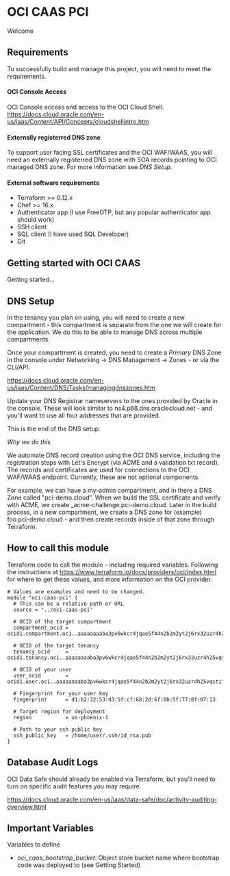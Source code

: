# OCI CAAS PCI
Welcome

## Requirements
To successfully build and manage this project, you will need to meet the requirements.

#### OCI Console Access
OCI Console access and access to the OCI Cloud Shell. https://docs.cloud.oracle.com/en-us/iaas/Content/API/Concepts/cloudshellintro.htm

#### Externally registerred DNS zone
To support user facing SSL certificates and the OCI WAF/WAAS, you will need an
externally registerred DNS zone with SOA records pointing to OCI managed DNS zone.
For more information see _DNS Setup_.

#### External software requirements
* Terraform >= 0.12.x
* Chef >= 16.x
* Authenticator app (I use FreeOTP, but any popular authenticator app should work)
* SSH client
* SQL client (I have used SQL Developer)
* Git

## Getting started with OCI CAAS
Getting started...

## DNS Setup
In the tenancy you plan on using, you will need to create a new compartment -
this compartment is separate from the one we will create for the application. We do 
this to be able to manage DNS across multiple compartments.

Once your compartment is created, you need to create a *Primary* DNS Zone in
the console under
Networking -> DNS Management -> Zones - or via the CLI/API.

https://docs.cloud.oracle.com/en-us/iaas/Content/DNS/Tasks/managingdnszones.htm

Update your DNS Registrar nameservers to the ones provided by Oracle in the console.
These will look similar to ns4.p68.dns.oraclecloud.net - and you'll want to use all
four addresses that are provided.

This is the end of the DNS setup.

_Why we do this_

We automate DNS record creation using the OCI DNS service, including the registration steps
with Let's Encrypt (via ACME and a validation txt record). The records and
certificates are used for connections to the OCI WAF/WAAS endpoint. Currently,
these are not optional components.

For example, we can have a my-admin compartment, and in there a DNS Zone called
"pci-demo.cloud". When we build the SSL certificate and verify with ACME, we
create _acme-challenge.pci-demo.cloud. Later in the build process, in a new compartment,
we create a DNS zone for (example) foo.pci-demo.cloud - and then create records
inside of that zone through Terraform.

## How to call this module
Terraform code to call the module - including required variables. Following the instructions at
https://www.terraform.io/docs/providers/oci/index.html for where to get these values, and more information
on the OCI provider.
``` 
# Values are examples and need to be changed.
module "oci-caas-pci" {
  # This can be a relative path or URL
  source = "../oci-caas-pci"

  # OCID of the target compartment
  compartment_ocid = ocid1.compartment.oc1..aaaaaaaaba3pv6wkcr4jqae5f44n2b2m2yt2j6rx32uzr4h25vqstifsfdsq

  # OCID of the target tenancy
  tenancy_ocid     = ocid1.tenancy.oc1..aaaaaaaaba3pv6wkcr4jqae5f44n2b2m2yt2j6rx32uzr4h25vqstifsfdsq

  # OCID of your user
  user_ocid        = ocid1.user.oc1..aaaaaaaaba3pv6wkcr4jqae5f44n2b2m2yt2j6rx32uzr4h25vqstifsfdsq

  # Fingerprint for your user key
  fingerprint      = d1:b2:32:53:d3:5f:cf:68:2d:6f:8b:5f:77:8f:07:13

  # Target region for deployment
  region           = us-phoenix-1

  # Path to your ssh public key
  ssh_public_key   = /home/user/.ssh/id_rsa.pub
}
```

## Database Audit Logs
OCI Data Safe should already be enabled via Terraform, but you'll need to turn on specific audit features you may require.

https://docs.cloud.oracle.com/en-us/iaas/data-safe/doc/activity-auditing-overview.html


## Important Variables
Variables to define
* _oci_caas_bootstrap_bucket_: Object store bucket name where bootstrap code was deployed to (see Getting Started)